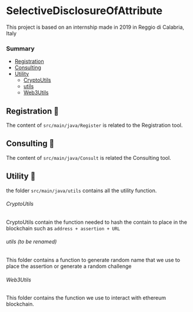 # SelectiveDisclosureOfAttribute


This project is based on an internship made in 2019 in Reggio di Calabria, Italy

### Summary
* [Registration](#registration-pencil)   
* [Consulting](#consulting-eyes) 
* [Utility](#utility-wrench)    
  * [CryptoUtils](#CryptoUtils)
  * [utils](#Utils)
  * [Web3Utils](#Web3Utils)

## Registration :pencil:

The content of ```src/main/java/Register``` is related to the Registration tool.

## Consulting :eyes:

The content of ```src/main/java/Consult``` is related the Consulting tool.

## Utility :wrench:

the folder ```src/main/java/utils``` contains all the utility function.

###### CryptoUtils

CryptoUtils contain the function needed to hash the contain to place in the blockchain such as ```address + assertion + URL```

###### utils (to be renamed)

This folder contains a function to generate random name that we use to place the assertion or generate a random challenge

###### Web3Utils

This folder contains the function we use to interact with ethereum blockchain.
